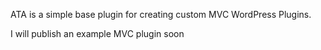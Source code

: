 ATA is a simple base plugin for creating custom MVC WordPress Plugins.

I will publish an example MVC plugin soon
